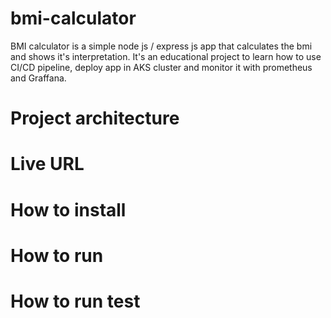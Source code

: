 # bmi-calculator
BMI calculator is a simple node js / express js app  that calculates the bmi and shows it's interpretation.
It's an educational project to learn how to use CI/CD pipeline, deploy app in AKS cluster and monitor it with prometheus and Graffana.

# Project architecture
# Live URL 
# How to install
# How to run 
# How to run test
